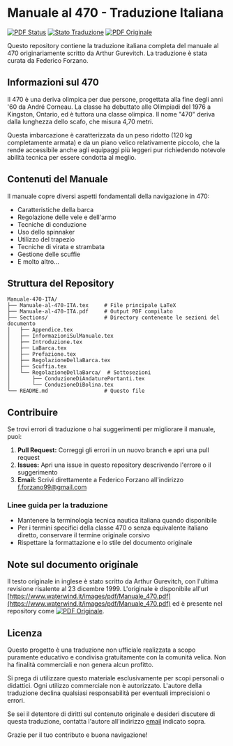 # Manuale al 470 - Traduzione Italiana

[![PDF
Status](https://img.shields.io/badge/PDF-disponibile-brightgreen.svg)](Manuale-al-470-ITA.pdf)
[![Stato Traduzione](https://img.shields.io/badge/Traduzione-100%25-brightgreen.svg)](Manuale-al-470-ITA.tex)
[![PDF Originale](https://img.shields.io/badge/PDF-originale-blue.svg)](Manuale_470_originale.pdf)

Questo repository contiene la traduzione italiana completa del manuale al 470 originariamente scritto da Arthur Gurevitch. La traduzione è stata curata da Federico Forzano.

## Informazioni sul 470

Il 470 è una deriva olimpica per due persone, progettata alla fine degli anni '60 da André Corneau. La classe ha debuttato alle Olimpiadi del 1976 a Kingston, Ontario, ed è tuttora una classe olimpica. Il nome "470" deriva dalla lunghezza dello scafo, che misura 4,70 metri.

Questa imbarcazione è caratterizzata da un peso ridotto (120 kg completamente armata) e da un piano velico relativamente piccolo, che la rende accessibile anche agli equipaggi più leggeri pur richiedendo notevole abilità tecnica per essere condotta al meglio.

## Contenuti del Manuale

Il manuale copre diversi aspetti fondamentali della navigazione in 470:
- Caratteristiche della barca
- Regolazione delle vele e dell'armo
- Tecniche di conduzione
- Uso dello spinnaker
- Utilizzo del trapezio
- Tecniche di virata e strambata
- Gestione delle scuffie
- E molto altro...

## Struttura del Repository
```
Manuale-470-ITA/
├── Manuale-al-470-ITA.tex     # File principale LaTeX
├── Manuale-al-470-ITA.pdf     # Output PDF compilato
├── Sections/                  # Directory contenente le sezioni del documento
│   ├── Appendice.tex
│   ├── InformazioniSulManuale.tex
│   ├── Introduzione.tex
│   ├── LaBarca.tex
│   ├── Prefazione.tex
│   ├── RegolazioneDellaBarca.tex
│   ├── Scuffia.tex
│   └── RegolazioneDellaBarca/  # Sottosezioni
│       ├── ConduzioneDiAndaturePortanti.tex
│       └── ConduzioneDiBolina.tex
└── README.md                  # Questo file
```

## Contribuire
Se trovi errori di traduzione o hai suggerimenti per migliorare il manuale, puoi:

1. **Pull Request:** Correggi gli errori in un nuovo branch e apri una pull request
2. **Issues:** Apri una issue in questo repository descrivendo l'errore o il suggerimento
3. **Email:** Scrivi direttamente a Federico Forzano all'indirizzo
   [f.forzano99@gmail.com](mailto:f.forzano99@gmail.com)

### Linee guida per la traduzione
- Mantenere la terminologia tecnica nautica italiana quando disponibile
- Per i termini specifici della classe 470 o senza equivalente italiano diretto, conservare il termine originale corsivo
- Rispettare la formattazione e lo stile del documento originale

## Note sul documento originale
Il testo originale in inglese è stato scritto da Arthur Gurevitch, con l'ultima
revisione risalente al 23 dicembre 1999. L'originale è disponibile all'url
[https://www.waterwind.it/images/pdf/Manuale_470.pdf](https://www.waterwind.it/images/pdf/Manuale_470.pdf)
ed è presente nel repository come
[![PDF
Originale](https://img.shields.io/badge/PDF-originale-blue.svg)](Manuale_470_originale.pdf).

## Licenza
Questo progetto è una traduzione non ufficiale realizzata a scopo puramente educativo e condivisa gratuitamente con la comunità velica. Non ha finalità commerciali e non genera alcun profitto.

Si prega di utilizzare questo materiale esclusivamente per scopi personali o didattici. Ogni utilizzo commerciale non è autorizzato. L'autore della traduzione declina qualsiasi responsabilità per eventuali imprecisioni o errori.

Se sei il detentore di diritti sul contenuto originale e desideri discutere di questa traduzione, contatta l'autore all'indirizzo [email](mailto:f.forzano99@gmail.com) indicato sopra.

Grazie per il tuo contributo e buona navigazione!


